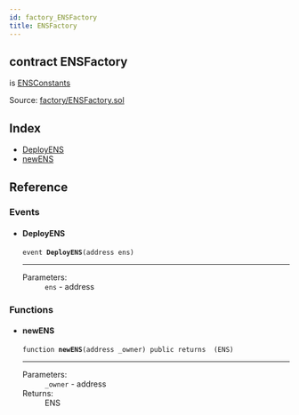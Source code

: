 ```yaml
---
id: factory_ENSFactory
title: ENSFactory
---
```


<div class="contract-doc"><div class="contract"><h2 class="contract-header"><span class="contract-kind">contract</span> ENSFactory</h2><p class="base-contracts"><span>is</span> <a href="ens_ENSConstants.html">ENSConstants</a></p><div class="source">Source: <a href="https://github.com/aragon/aragonOS//blob/v3.1.4/contracts/factory/ENSFactory.sol" target="_blank">factory/ENSFactory.sol</a></div></div><div class="index"><h2>Index</h2><ul><li><a href="factory_ENSFactory.html#DeployENS">DeployENS</a></li><li><a href="factory_ENSFactory.html#newENS">newENS</a></li></ul></div><div class="reference"><h2>Reference</h2><div class="events"><h3>Events</h3><ul><li><div class="item event"><span id="DeployENS" class="anchor-marker"></span><h4 class="name">DeployENS</h4><div class="body"><code class="signature">event <strong>DeployENS</strong><span>(address ens) </span></code><hr/><dl><dt><span class="label-parameters">Parameters:</span></dt><dd><div><code>ens</code> - address</div></dd></dl></div></div></li></ul></div><div class="functions"><h3>Functions</h3><ul><li><div class="item function"><span id="newENS" class="anchor-marker"></span><h4 class="name">newENS</h4><div class="body"><code class="signature">function <strong>newENS</strong><span>(address _owner) </span><span>public </span><span>returns  (ENS) </span></code><hr/><dl><dt><span class="label-parameters">Parameters:</span></dt><dd><div><code>_owner</code> - address</div></dd><dt><span class="label-return">Returns:</span></dt><dd>ENS</dd></dl></div></div></li></ul></div></div></div>
